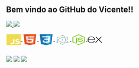 ## Bem vindo ao GitHub do Vicente!!
<div>
  <a href="https://github.com/G4lile00">
  <img height="150em" src="https://github-readme-stats.vercel.app/api?username=G4lile00&show_icons=true&theme=dracula&include_all_commits=true&count_private=true"/>
  <img height="150em" src="https://github-readme-stats.vercel.app/api/top-langs/?username=G4lile00&layout=compact&langs_count=7&theme=dracula"/>
</div>
  <div style="display: inline_block"><br>
  <img align="center" alt="G4lile00-Js" height="30" width="40" src="https://raw.githubusercontent.com/devicons/devicon/master/icons/javascript/javascript-plain.svg">
  <img align="center" alt="G4lile00-HTML" height="30" width="40" src="https://raw.githubusercontent.com/devicons/devicon/master/icons/html5/html5-original.svg">
  <img align="center" alt="G4lile00-CSS" height="30" width="40" src="https://raw.githubusercontent.com/devicons/devicon/master/icons/css3/css3-original.svg">
  <img align="center" alt="G4lile00-ELECTRON" height="30" width="40" src="https://raw.githubusercontent.com/devicons/devicon/master/icons/electron/electron-original.svg">
  <img align="center" alt="G4lile00-NODE" height="30" width="40" src="https://raw.githubusercontent.com/devicons/devicon/master/icons/nodejs/nodejs-original.svg">
  <img align="center" alt="G4lile00-NODE" height="30" width="40" src="https://raw.githubusercontent.com/devicons/devicon/master/icons/express/express-original.svg">
</div>

##

<div> 
  <a href="https://instagram.com/wf.vicente" target="_blank"><img src="https://img.shields.io/badge/-Instagram-%23E4405F?style=for-the-badge&logo=instagram&logoColor=white" target="_blank"></a>
  <a href = "mailto:g4lile000@gmail.com"><img src="https://img.shields.io/badge/-Gmail-%23333?style=for-the-badge&logo=gmail&logoColor=white" target="_blank"></a>
  <a href="https://api.whatsapp.com/send?phone=+5547999570055&text=Ola%20Vitor!!" target="_blank"><img src="https://img.shields.io/badge/WhatsApp-25D366?style=for-the-badge&logo=whatsapp&logoColor=white" target="_blank"></a> 
 
</div>

